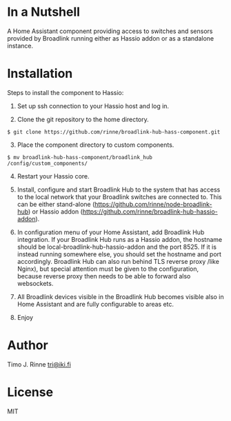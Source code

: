 In a Nutshell
=============

A Home Assistant component providing access to switches and sensors
provided by Broadlink running either as Hassio addon or as a
standalone instance.


Installation
============

Steps to install the component to Hassio:

1. Set up ssh connection to your Hassio host and log in.

2. Clone the git repository to the home directory.

```
$ git clone https://github.com/rinne/broadlink-hub-hass-component.git
```

3. Place the component directory to custom components.

```
$ mv broadlink-hub-hass-component/broadlink_hub /config/custom_components/
```

4. Restart your Hassio core.

5. Install, configure and start Broadlink Hub to the system that has
   access to the local network that your Broadlink switches are
   connected to. This can be either stand-alone
   (https://github.com/rinne/node-broadlink-hub) or Hassio addon
   (https://github.com/rinne/broadlink-hub-hassio-addon).

6. In configuration menu of your Home Assistant, add Broadlink Hub
   integration. If your Broadlink Hub runs as a Hassio addon, the
   hostname should be local-broadlink-hub-hassio-addon and the port
   8525. If it is instead running somewhere else, you should set the
   hostname and port accordingly. Broadlink Hub can also run behind
   TLS reverse proxy /like Nginx), but special attention must be given
   to the configuration, because reverse proxy then needs to be able
   to forward also websockets.

7. All Broadlink devices visible in the Broadlink Hub becomes visible
   also in Home Assistant and are fully configurable to areas etc.

8. Enjoy


Author
======

Timo J. Rinne <tri@iki.fi>


License
=======

MIT
